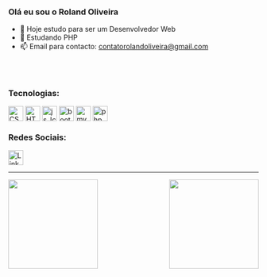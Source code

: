 ### Olá eu sou o Roland Oliveira

- 🔭 Hoje estudo para ser um Desenvolvedor Web
- 🌱 Estudando PHP
- 📫 Email para contacto: contatorolandoliveira@gmail.com
 ##


<div style="display: inline_block"><br>
<h3> Tecnologias: </h3>
<img align="center" alt="CSS_Icon" height="30" widht="40" src="https://cdn.jsdelivr.net/gh/devicons/devicon/icons/css3/css3-original.svg" />
<img align="center" alt="HTML_Icon" height="30" widht="40" src="https://cdn.jsdelivr.net/gh/devicons/devicon/icons/html5/html5-original.svg" />
<img align="center" alt="js_Icon" height="30" widht="40" src="https://cdn.jsdelivr.net/gh/devicons/devicon/icons/javascript/javascript-original.svg" />
<img align="center" alt="bootstrap_Icon" height="30" widht="40" src="https://cdn.jsdelivr.net/gh/devicons/devicon/icons/bootstrap/bootstrap-original.svg" />
<img align="center" alt="mysql_Icon" height="30" widht="40" src="https://cdn.jsdelivr.net/gh/devicons/devicon/icons/mysql/mysql-original-wordmark.svg" />
<img align="center" alt="php_Icon" height="30" widht="40" src="https://cdn.jsdelivr.net/gh/devicons/devicon/icons/php/php-original.svg" /> <h3> Redes Sociais:
</h3>
<a href="https://www.linkedin.com/in/roland-oliveira/"><img align="center" alt="Linkedin_Icon" height="30" widht="40" src="https://cdn.jsdelivr.net/gh/devicons/devicon/icons/linkedin/linkedin-original.svg" /></a>
  
 <hr>
 </div>
 
 

<div style="display: flex  flex-direction: row" >
<img  height="180em" align="right" src="https://github-readme-stats.vercel.app/api?username=Roland-Oliveira&show_icons=true&theme=transparent&include_all_commits=true&count_private=true"/>
<img height="180em"  src="https://github-readme-stats.vercel.app/api/top-langs/?username=Roland-Oliveira&layout=compact&langs_count=16&theme=transparent"/>

</div>


           
          
